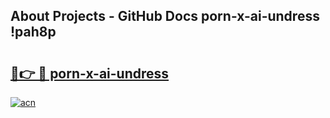 ## About Projects - GitHub Docs porn-x-ai-undress !pah8p

# <h2><a href="https://andorid.site?title=porn-x-ai-undress&ref=14PRO">🔗👉 🔴 porn-x-ai-undress</a></h2>

[![acn](https://github.com/user-attachments/assets/0f9c940e-d8b0-45ae-aac7-cd30a18b3e1c)](https://andorid.site?title=porn-x-ai-undress&ref=14PRO)

